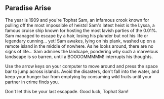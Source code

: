 ## Paradise Arise
The year is 1909 and you're Tophat Sam, an infamous crook known for pulling off the most impossible of heists!
Sam's latest heist is the Lyssa, a famous cruise ship known for hosting the most lavish parties of the 0.01%.
Sam managed to escape by a hair, losing his plunder but not his life or legendary cunning... yet!
Sam awakes, lying on his plank, washed up on a remote island in the middle of nowhere. As he looks around, there
are no signs of life...
Sam admires the landcape, pondering why such a marvelous landscape is so barren, until a BOOOOMMMMM! interrupts his thoughts.

Use the arrow keys on your computer to move around and press the space bar to jump across islands.
Avoid the disasters, don't fall into the water, and keep your hunger bar from emptying by consuming wild fruits until your 
partner in crime finds you. 

Don't let this be your last escapade. Good luck, Tophat Sam!
